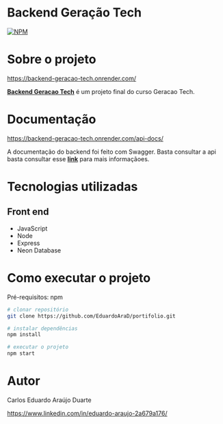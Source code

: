 # Backend Geração Tech
[![NPM](https://img.shields.io/npm/l/node)](https://github.com/EduardoAraD/portifolio/blob/main/LICENSE)

# Sobre o projeto

https://backend-geracao-tech.onrender.com/

**[Backend Geracao Tech](https://backend-geracao-tech.onrender.com/)** é um projeto final do curso Geracao Tech.

# Documentação

https://backend-geracao-tech.onrender.com/api-docs/

A documentação do backend foi feito com Swagger. Basta consultar a api basta consultar esse **[link](https://backend-geracao-tech.onrender.com/api-docs/)** para mais informaçãoes.

# Tecnologias utilizadas
## Front end
- JavaScript
- Node
- Express
- Neon Database

# Como executar o projeto
Pré-requisitos: npm

```bash
# clonar repositório
git clone https://github.com/EduardoAraD/portifolio.git

# instalar dependências
npm install

# executar o projeto
npm start
```

# Autor

Carlos Eduardo Araújo Duarte

https://www.linkedin.com/in/eduardo-araujo-2a679a176/


